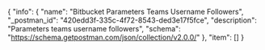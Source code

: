 {
  "info": {
    "name": "Bitbucket Parameters Teams Username Followers",
    "_postman_id": "420edd3f-335c-4f72-8543-ded3e17f5fce",
    "description": "Parameters teams username followers",
    "schema": "https://schema.getpostman.com/json/collection/v2.0.0/"
  },
  "item": []
}